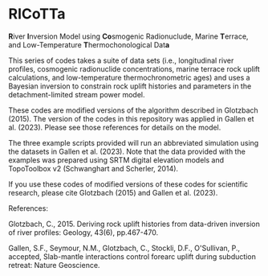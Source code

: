 # RICoTTa
 
**R**iver **I**nversion Model using **Co**smogenic Radionuclude, Marine **T**errace, and Low-Temperature **T**hermochonological Dat**a**


This series of codes takes a suite of data sets (i.e., longitudinal river profiles, cosmogenic radionuclide concentrations, marine terrace rock uplift calculations, and low-temperature thermochronometric ages) and uses a Bayesian inversion to constrain rock uplift histories and parameters in the detachment-limited stream power model.

These codes are modified versions of the algorithm described in Glotzbach (2015). The version of the codes in this repository was applied in Gallen et al. (2023). Please see those references for details on the model.

The three example scripts provided will run an abbreviated simulation using the datasets in Gallen et al. (2023). Note that the data provided with the examples was prepared using SRTM digital elevation models and TopoToolbox v2 (Schwanghart and Scherler, 2014).

If you use these codes of modified versions of these codes for scientific research, please cite Glotzbach (2015) and Gallen et al. (2023).

References:

Glotzbach, C., 2015. Deriving rock uplift histories from data-driven inversion of river profiles: Geology, 43(6), pp.467-470.

Gallen, S.F., Seymour, N.M., Glotzbach, C., Stockli, D.F., O'Sullivan, P., accepted, Slab-mantle interactions control forearc uplift during subduction retreat: Nature Geoscience.
